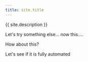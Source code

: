 ```yaml
---
title: site.title
---
```


{{ site.description }}

Let's try something else... now this....

How about this?

Let's see if it is fully automated
